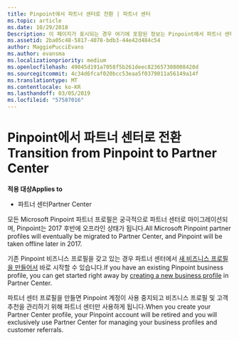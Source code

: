 ```yaml
---
title: Pinpoint에서 파트너 센터로 전환 | 파트너 센터
ms.topic: article
ms.date: 10/29/2018
Description: 이 페이지가 표시되는 경우 여기에 포함된 정보는 Pinpoint에서 파트너 센터로 전환하는 방법을 설명합니다.
ms.assetid: 2ba05c48-5817-4078-bdb3-44e42d484c54
author: MaggiePucciEvans
ms.author: evansma
ms.localizationpriority: medium
ms.openlocfilehash: 49045d191a7058f5b261deec823657308008420d
ms.sourcegitcommit: 4c34d6fcaf020bcc53eaa5f0379011a56149a14f
ms.translationtype: MT
ms.contentlocale: ko-KR
ms.lasthandoff: 03/05/2019
ms.locfileid: "57587016"
---
```

# <a name="transition-from-pinpoint-to-partner-center"></a><span data-ttu-id="d2523-103">Pinpoint에서 파트너 센터로 전환</span><span class="sxs-lookup"><span data-stu-id="d2523-103">Transition from Pinpoint to Partner Center</span></span>

<span data-ttu-id="d2523-104">**적용 대상**</span><span class="sxs-lookup"><span data-stu-id="d2523-104">**Applies to**</span></span>

-  <span data-ttu-id="d2523-105">파트너 센터</span><span class="sxs-lookup"><span data-stu-id="d2523-105">Partner Center</span></span>

<span data-ttu-id="d2523-106">모든 Microsoft Pinpoint 파트너 프로필은 궁극적으로 파트너 센터로 마이그레이션되며, Pinpoint는 2017 후반에 오프라인 상태가 됩니다.</span><span class="sxs-lookup"><span data-stu-id="d2523-106">All Microsoft Pinpoint partner profiles will eventually be migrated to Partner Center, and Pinpoint will be taken offline later in 2017.</span></span> 

<span data-ttu-id="d2523-107">기존 Pinpoint 비즈니스 프로필을 갖고 있는 경우 파트너 센터에서 [새 비즈니스 프로필을 만들어서](create-a-marketing-profile.md) 바로 시작할 수 있습니다.</span><span class="sxs-lookup"><span data-stu-id="d2523-107">If you have an existing Pinpoint business profile, you can get started right away by [creating a new business profile](create-a-marketing-profile.md) in Partner Center.</span></span>

<span data-ttu-id="d2523-108">파트너 센터 프로필을 만들면 Pinpoint 계정이 사용 중지되고 비즈니스 프로필 및 고객 추천을 관리하기 위해 파트너 센터만 사용하게 됩니다.</span><span class="sxs-lookup"><span data-stu-id="d2523-108">When you create your Partner Center profile, your Pinpoint account will be retired and you will exclusively use Partner Center for managing your business profiles and customer referrals.</span></span>